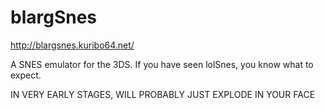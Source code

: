 blargSnes
=========

http://blargsnes.kuribo64.net/

A SNES emulator for the 3DS. If you have seen lolSnes, you know what to expect.


IN VERY EARLY STAGES, WILL PROBABLY JUST EXPLODE IN YOUR FACE
